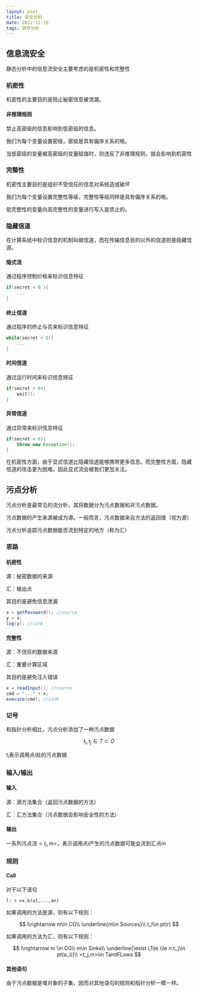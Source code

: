 ```yaml
---
layout: post
title: 安全分析
date: 2022-12-10
tags: 软件分析
---
```


## 信息流安全

静态分析中的信息流安全主要考虑的是机密性和完整性

### 机密性

机密性的主要目的是阻止秘密信息被泄漏。

#### 非推理规则

禁止高密级的信息影响到低密级的信息。

我们为每个变量设置密级，密级是具有偏序关系的格。

当低密级的变量被高密级的变量赋值时，则违反了非推理规则，就会影响到机密性

### 完整性

机密性主要目的是组织不受信任的信息对系统造成破坏

我们为每个变量设置完整性等级，完整性等级同样是具有偏序关系的格。

低完整性的变量向高完整性的变量进行写入是禁止的。

### 隐藏信道

在计算系统中标识信息的机制叫做信道，而在传输信息目的以外的信道则是隐藏信道。

#### 隐式流

通过程序控制价格来标识信息特征

```c
if(secret < 0 ){
	...
}
```

#### 终止信道

通过程序的终止与否来标识信息特征

```c
while(secret < 0){
	...
}
```

#### 时间信道

通过运行时间来标识信息特征

```c
if(secret < 0){
	wait();
}
```

#### 异常信道

通过异常来标识信息特征

```java
if(secret < 0){
	throw new Exception();
}
```

在机密性方面，由于显式信道比隐藏信道能够携带更多信息。而完整性方面，隐藏信道的攻击更为困难。因此显式流会被我们更加关注。

## 污点分析

污点分析是最常见的流分析，其将数据分为污点数据和非污点数据。

污点数据的产生来源被成为源。一般而言，污点数据来自方法的返回值（视为源）

污点分析追踪污点数据能否流到特定的地方（称为汇）

### 思路

#### 机密性

源：秘密数据的来源

汇：输出点

其目的是避免信息泄漏

```java
x = getPassword(); //source
y = x;
log(y); //sink
```

#### 完整性

源：不信任的数据来源

汇：重要计算区域

其目的是避免注入错误

```java
x = readInput(); //source
cmd = "..." + x;
execute(cmd); //sink
```

### 记号

和指针分析相比，污点分析添加了一种污点数据


$$
t_i,t_j\in T \subset O
$$


$t_i$表示调用点$i$处的污点数据

### 输入/输出

#### 输入

源：源方法集合（返回污点数据的方法）

汇：汇方法集合（污点数据会影响安全性的方法）

#### 输出

一系列污点流$<t_i, m>$，表示调用点$i$产生的污点数据可能会流到汇点$m$

### 规则

#### Call

对于以下语句

```
l: r =x.k(a1,...,an)
```

如果调用的方法是源，则有以下规则：


$$
l\rightarrow m\in CG\\
\underline{m\in Sources}\\
t_l\in pt(r)
$$


如果调用的方法为汇，则有以下规则：


$$
l\rightarrow m \in CG\\
m\in Sinks\\
\underline{\exist i,1\le i\le n:t_j\in pt(a_i)}\\
<t_j,m>\in TaintFLows
$$


#### 其他语句

由于污点数据是堆对象的子集，因而对其他语句的规则和指针分析一模一样。